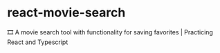 # react-movie-search
🎞️ A movie search tool with functionality for saving favorites | Practicing React and Typescript
